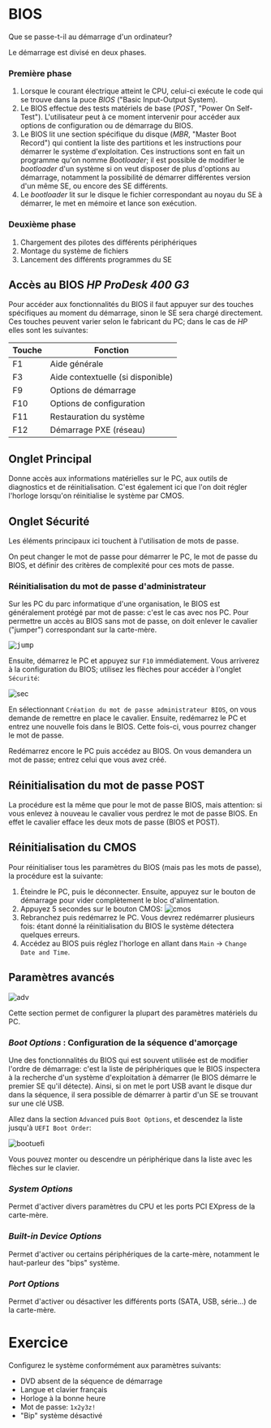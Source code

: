# BIOS

Que se passe-t-il au démarrage d'un ordinateur?

Le démarrage est divisé en deux phases.

### Première phase
  1. Lorsque le courant électrique atteint le CPU, celui-ci exécute le code qui se trouve dans la puce *BIOS* ("Basic Input-Output System).
  2. Le BIOS effectue des tests matériels de base (*POST*, "Power On Self-Test"). L'utilisateur peut à ce moment intervenir pour accéder aux options de configuration ou de démarrage du BIOS.
  3. Le BIOS lit une section spécifique du disque (*MBR*, "Master Boot Record") qui contient la liste des partitions et les instructions pour démarrer le système d'exploitation. Ces instructions sont en fait un programme qu'on nomme *Bootloader*; il est possible de modifier le *bootloader* d'un système si on veut disposer de plus d'options au démarrage, notamment la possibilité de démarrer différentes version d'un même SE, ou encore des SE différents.
  4. Le *bootloader* lit sur le disque le fichier correspondant au noyau du SE à démarrer, le met en mémoire et lance son exécution.

### Deuxième phase
  1. Chargement des pilotes des différents périphériques
  2. Montage du système de fichiers
  3. Lancement des différents programmes du SE

## Accès au BIOS *HP ProDesk 400 G3*
Pour accéder aux fonctionnalités du BIOS il faut appuyer sur des touches spécifiques au moment du démarrage, sinon le SE sera chargé directement. Ces touches peuvent varier selon le fabricant du PC; dans le cas de *HP* elles sont les suivantes:

| Touche | Fonction |
| -- |----- |
| F1 | Aide générale |
| F3 | Aide contextuelle (si disponible) |
| F9 | Options de démarrage |
| F10 | Options de configuration |
| F11 | Restauration du système |
| F12 | Démarrage PXE (réseau) |

## Onglet Principal
Donne accès aux informations matérielles sur le PC, aux outils de diagnostics et de réinitialisation. C'est également ici que l'on doit régler l'horloge lorsqu'on réinitialise le système par CMOS.

## Onglet Sécurité
Les éléments principaux ici touchent à l'utilisation de mots de passe.

On peut changer le mot de passe pour démarrer le PC, le mot de passe du BIOS, et définir des critères de complexité pour ces mots de passe.

### Réinitialisation du mot de passe d'administrateur
Sur les PC du parc informatique d'une organisation, le BIOS est généralement protégé par mot de passe: c'est le cas avec nos PC. Pour permettre un accès au BIOS sans mot de passe, on doit enlever le cavalier ("jumper") correspondant sur la carte-mère.

<kbd>![jump](images/jump.jpg)</kbd>

Ensuite, démarrez le PC et appuyez sur `F10` immédiatement. Vous arriverez à la configuration du BIOS; utilisez les flèches pour accéder à l'onglet `Sécurité`:

![sec](images/sec.jpg)

En sélectionnant `Création du mot de passe administrateur BIOS`, on vous demande de remettre en place le cavalier. Ensuite, redémarrez le PC et entrez une nouvelle fois dans le BIOS. Cette fois-ci, vous pourrez changer le mot de passe.

Redémarrez encore le PC puis accédez au BIOS. On vous demandera un mot de passe; entrez celui que vous avez créé.

## Réinitialisation du mot de passe POST
La procédure est la même que pour le mot de passe BIOS, mais attention: si vous enlevez à nouveau le cavalier vous perdrez le mot de passe BIOS. En effet le cavalier efface les deux mots de passe (BIOS et POST).

## Réinitialisation du CMOS
Pour réinitialiser tous les paramètres du BIOS (mais pas les mots de passe), la procédure est la suivante:

1. Éteindre le PC, puis le déconnecter. Ensuite, appuyez sur le bouton de démarrage pour vider complètement le bloc d'alimentation.
2. Appuyez 5 secondes sur le bouton CMOS:
![cmos](images/cmos.jpg)
3. Rebranchez puis redémarrez le PC. Vous devrez redémarrer plusieurs fois: étant donné la réinitialisation du BIOS le système détectera quelques erreurs.
4. Accédez au BIOS puis réglez l'horloge en allant dans `Main` -­> `Change Date and Time`.


## Paramètres avancés

![adv](images/adv.jpg)

Cette section permet de configurer la plupart des paramètres matériels du PC. 

### *Boot Options* : Configuration de la séquence d'amorçage
Une des fonctionnalités du BIOS qui est souvent utilisée est de modifier l'ordre de démarrage: c'est la liste de périphériques que le BIOS inspectera à la recherche d'un système d'exploitation à démarrer (le BIOS démarre le premier SE qu'il détecte). Ainsi, si on met le port USB avant le disque dur dans la séquence, il sera possible de démarrer à partir d'un SE se trouvant sur une clé USB.

Allez dans la section `Advanced` puis `Boot Options`, et descendez la liste jusqu'à `UEFI Boot Order`:

![bootuefi](images/uefiboot.jpg)

Vous pouvez monter ou descendre un périphérique dans la liste avec les flèches sur le clavier.

### *System Options*
Permet d'activer divers paramètres du CPU et les ports PCI EXpress de la carte-mère.

### *Built-in Device Options*
Permet d'activer ou certains périphériques de la carte-mère, notamment le haut-parleur des "bips" système.

### *Port Options*
Permet d'activer ou désactiver les différents ports (SATA, USB, série...) de la carte-mère.

# Exercice
Configurez le système conformément aux paramètres suivants:
+ DVD absent de la séquence de démarrage
+ Langue et clavier français
+ Horloge à la bonne heure
+ Mot de passe: `1x2y3z!`
+ "Bip" système désactivé




